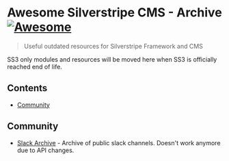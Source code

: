 # Awesome Silverstripe CMS - Archive[![Awesome](https://awesome.re/badge.svg)](https://awesome.re)

> Useful outdated resources for Silverstripe Framework and CMS

SS3 only modules and resources will be moved here when SS3 is officially reached end of life.

## Contents
<!-- PLEASE USE `doctoc --maxlevel 3 README.md` TO KEEP THE TOC TO AN APPROPRIATE SIZE -->
<!-- START doctoc generated TOC please keep comment here to allow auto update -->
<!-- DON'T EDIT THIS SECTION, INSTEAD RE-RUN doctoc TO UPDATE -->


- [Community](#community)

<!-- END doctoc generated TOC please keep comment here to allow auto update -->

## Community
- [Slack Archive](https://slackarchive.silverstripe.org) - Archive of public slack channels. Doesn't work anymore due to API changes.
  
